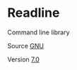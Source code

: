 # Readline

Command line library

Source [GNU](http://git.savannah.gnu.org/cgit/readline.git/)

Version [7.0](http://git.savannah.gnu.org/cgit/readline.git/tag/?h=readline-7.0)
